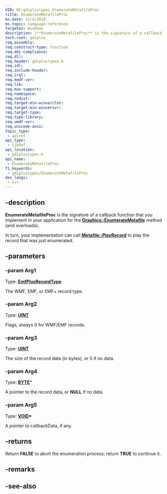 ```yaml
---
UID: NC:gdiplustypes.EnumerateMetafileProc
title: EnumerateMetafileProc
ms.date: 11/4/2019
ms.topic: language-reference
targetos: Windows
description: \**EnumerateMetafileProc** is the signature of a callback function that you implement in your application for the [**Graphics::EnumerateMetafile**](/windows/win32/api/gdiplusgraphics/nf-gdiplusgraphics-graphics-enumeratemetafile(inconstmetafile_inconstpointf_inint_inconstrectf__inunit_inenumeratemetafileproc_invoid_inconstimageattributes)) method (and overloads).
tech.root: gdiplus
req.assembly: 
req.construct-type: function
req.ddi-compliance: 
req.dll: 
req.header: gdiplustypes.h
req.idl: 
req.include-header: 
req.irql: 
req.kmdf-ver: 
req.lib: 
req.max-support: 
req.namespace: 
req.redist: 
req.target-min-winverclnt: 
req.target-min-winversvr: 
req.target-type: 
req.type-library: 
req.umdf-ver: 
req.unicode-ansi: 
topic_type:
 - apiref
api_type:
 - LibDef
api_location:
 - gdiplustypes.h
api_name:
 - EnumerateMetafileProc
f1_keywords:
 - gdiplustypes/EnumerateMetafileProc
dev_langs:
 - c++
---
```


## -description

**EnumerateMetafileProc** is the signature of a callback function that you implement in your application for the [**Graphics::EnumerateMetafile**](/windows/win32/api/gdiplusgraphics/nf-gdiplusgraphics-graphics-enumeratemetafile(inconstmetafile_inconstpointf_inint_inconstrectf__inunit_inenumeratemetafileproc_invoid_inconstimageattributes)) method (and overloads).

In turn, your implementation can call [**Metafile::PlayRecord**](/windows/win32/api/gdiplusheaders/nf-gdiplusheaders-metafile-playrecord) to play the record that was just enumerated.

## -parameters

### -param Arg1

Type: **[EmfPlusRecordType](/windows/win32/api/gdiplusenums/ne-gdiplusenums-emfplusrecordtype)**

The WMF, EMF, or EMF+ record type.

### -param Arg2

Type: **[UINT](/windows/win32/winprog/windows-data-types)**

Flags; always 0 for WMF/EMF records.

### -param Arg3

Type: **[UINT](/windows/win32/winprog/windows-data-types)**

The size of the record data (in bytes), or 0 if no data.

### -param Arg4

Type: **[BYTE](/windows/win32/winprog/windows-data-types)***

A pointer to the record data, or **NULL** if no data.

### -param Arg5

Type: **[VOID](/windows/win32/winprog/windows-data-types)\***

A pointer to callbackData, if any.

## -returns

Return **FALSE** to abort the enumeration process; return **TRUE** to continue it.

## -remarks

## -see-also
